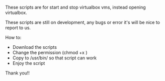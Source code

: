 These scripts are for start and stop virtualbox vms, instead opening virtualbox.

These scripts are still on development, any bugs or error it's will be nice to report to us.

How to:
- Download the scripts
- Change the permission (chmod +x <scripts>)
- Copy to /usr/bin/ so that script can work
- Enjoy the script

Thank you!!
